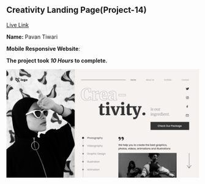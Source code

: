 

## Creativity Landing Page(Project-14)  
[Live Link]()


**Name:** Pavan Tiwari

**Mobile Responsive Website**:

**The project took ***10 Hours*** to complete.** 


![image](./14.png)
